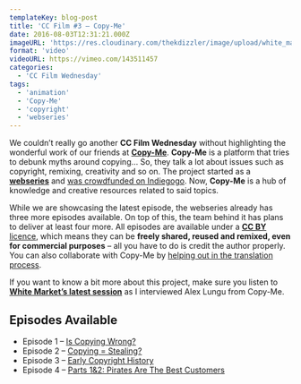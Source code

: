 ```yaml
---
templateKey: blog-post
title: 'CC Film #3 – Copy-Me'
date: 2016-08-03T12:31:21.000Z
imageURL: 'https://res.cloudinary.com/thekdizzler/image/upload/white_market/2016/07/COPYME_featured.jpg'
format: 'video'
videoURL: https://vimeo.com/143511457
categories:
  - 'CC Film Wednesday'
tags:
  - 'animation'
  - 'Copy-Me'
  - 'copyright'
  - 'webseries'
---
```


We couldn’t really go another **CC Film Wednesday** without highlighting the wonderful work of our friends at [**Copy-Me**](http://copy-me.org/). **Copy-Me** is a platform that tries to debunk myths around copying… So, they talk a lot about issues such as copyright, remixing, creativity and so on. The project started as a **[webseries](http://copy-me.org/category/web-series/)** and [was crowdfunded on Indiegogo](http://copy-me.org/2014/04/copy-me-indiegogo-crowdfunded-web-series-on-copyright/). Now, **Copy-Me** is a hub of knowledge and creative resources related to said topics.

While we are showcasing the latest episode, the webseries already has three more episodes available. On top of this, the team behind it has plans to deliver at least four more. All episodes are available under a [**CC BY** licence](https://creativecommons.org/licenses/by/3.0/), which means they can be **freely shared, reused and remixed, even for commercial purposes** – all you have to do is credit the author properly. You can also collaborate with Copy-Me by [helping out in the translation process](http://copy-me.org/contribute/copy-webseries-subtitles/).

If you want to know a bit more about this project, make sure you listen to [**White Market’s latest session**](http://www.whitemarketpodcast.co.uk/podcasts/2016/07/28/3-03-copy-me-copy-you/) as I interviewed Alex Lungu from Copy-Me.

## Episodes Available

- Episode 1 – [Is Copying Wrong?](http://copy-me.org/2014/04/webseries-copyright-episode-1-copying-wrong/)
- Episode 2 – [Copying = Stealing?](http://copy-me.org/2014/05/ep-2-copying-stealing-released/)
- Episode 3 – [Early Copyright History](http://copy-me.org/2014/10/copy-me-webseries-early-copyright-history-episode-3/)
- Episode 4 – [Parts 1&2: Pirates Are The Best Customers](http://copy-me.org/2015/10/ep-4-pirates-anti-piracy-artists)
